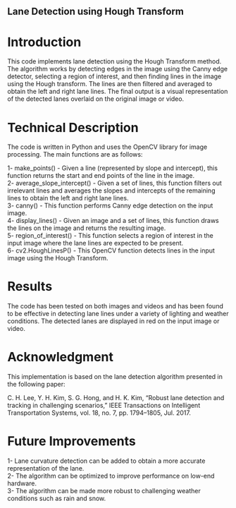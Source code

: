 ## Lane Detection using Hough Transform
# Introduction
This code implements lane detection using the Hough Transform method. The algorithm works by detecting edges in the image using the Canny edge detector, selecting a region of interest, and then finding lines in the image using the Hough transform. The lines are then filtered and averaged to obtain the left and right lane lines. The final output is a visual representation of the detected lanes overlaid on the original image or video.

# Technical Description
The code is written in Python and uses the OpenCV library for image processing. The main functions are as follows:

1- make_points() - Given a line (represented by slope and intercept), this function returns the start and end points of the line in the image.<br>
2- average_slope_intercept() - Given a set of lines, this function filters out irrelevant lines and averages the slopes and intercepts of the remaining lines to obtain the left and right lane lines.<br>
3- canny() - This function performs Canny edge detection on the input image.<br>
4- display_lines() - Given an image and a set of lines, this function draws the lines on the image and returns the resulting image.<br>
5- region_of_interest() - This function selects a region of interest in the input image where the lane lines are expected to be present.<br>
6- cv2.HoughLinesP() - This OpenCV function detects lines in the input image using the Hough Transform.
# Results
The code has been tested on both images and videos and has been found to be effective in detecting lane lines under a variety of lighting and weather conditions. The detected lanes are displayed in red on the input image or video.

# Acknowledgment
This implementation is based on the lane detection algorithm presented in the following paper:

C. H. Lee, Y. H. Kim, S. G. Hong, and H. K. Kim, “Robust lane detection and tracking in challenging scenarios,” IEEE Transactions on Intelligent Transportation Systems, vol. 18, no. 7, pp. 1794–1805, Jul. 2017.

# Future Improvements
1- Lane curvature detection can be added to obtain a more accurate representation of the lane.<br>
2- The algorithm can be optimized to improve performance on low-end hardware.<br>
3- The algorithm can be made more robust to challenging weather conditions such as rain and snow.

